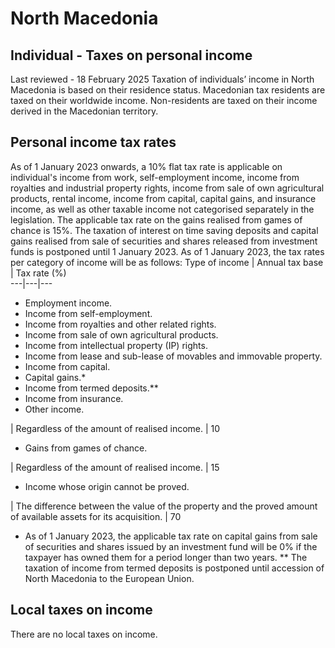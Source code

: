 # North Macedonia
## Individual - Taxes on personal income
Last reviewed - 18 February 2025
Taxation of individuals’ income in North Macedonia is based on their residence status.
Macedonian tax residents are taxed on their worldwide income.
Non-residents are taxed on their income derived in the Macedonian territory.
## Personal income tax rates
As of 1 January 2023 onwards, a 10% flat tax rate is applicable on individual's income from work, self-employment income, income from royalties and industrial property rights, income from sale of own agricultural products, rental income, income from capital, capital gains, and insurance income, as well as other taxable income not categorised separately in the legislation. The applicable tax rate on the gains realised from games of chance is 15%.
The taxation of interest on time saving deposits and capital gains realised from sale of securities and shares released from investment funds is postponed until 1 January 2023.
As of 1 January 2023, the tax rates per category of income will be as follows:
Type of income | Annual tax base | Tax rate (%)  
---|---|---  
  * Employment income.
  * Income from self-employment.
  * Income from royalties and other related rights.
  * Income from sale of own agricultural products.
  * Income from intellectual property (IP) rights.
  * Income from lease and sub-lease of movables and immovable property.
  * Income from capital.
  * Capital gains.*
  * Income from termed deposits.**
  * Income from insurance.
  * Other income.

|  Regardless of the amount of realised income. |  10  
  * Gains from games of chance.

|  Regardless of the amount of realised income. |  15  
  * Income whose origin cannot be proved.

|  The difference between the value of the property and the proved amount of available assets for its acquisition. |  70  
* As of 1 January 2023, the applicable tax rate on capital gains from sale of securities and shares issued by an investment fund will be 0% if the taxpayer has owned them for a period longer than two years.
** The taxation of income from termed deposits is postponed until accession of North Macedonia to the European Union.
## Local taxes on income
There are no local taxes on income.
